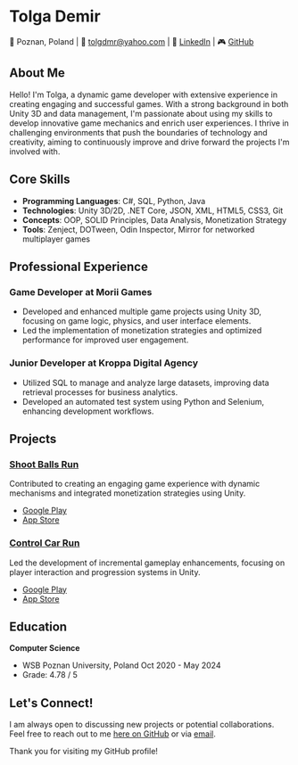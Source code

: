 # Tolga Demir

📍 Poznan, Poland | 📧 [tolgdmr@yahoo.com](mailto:tolgdmr@yahoo.com) | 💼 [LinkedIn](https://www.linkedin.com/in/tolga-demirz1/) | 🎮 [GitHub](https://github.com/tlgdmr)

## About Me

Hello! I'm Tolga, a dynamic game developer with extensive experience in creating engaging and successful games. With a strong background in both Unity 3D and data management, I'm passionate about using my skills to develop innovative game mechanics and enrich user experiences. I thrive in challenging environments that push the boundaries of technology and creativity, aiming to continuously improve and drive forward the projects I'm involved with.

## Core Skills

- **Programming Languages**: C#, SQL, Python, Java
- **Technologies**: Unity 3D/2D, .NET Core, JSON, XML, HTML5, CSS3, Git
- **Concepts**: OOP, SOLID Principles, Data Analysis, Monetization Strategy
- **Tools**: Zenject, DOTween, Odin Inspector, Mirror for networked multiplayer games

## Professional Experience

### Game Developer at Morii Games
- Developed and enhanced multiple game projects using Unity 3D, focusing on game logic, physics, and user interface elements.
- Led the implementation of monetization strategies and optimized performance for improved user engagement.

### Junior Developer at Kroppa Digital Agency
- Utilized SQL to manage and analyze large datasets, improving data retrieval processes for business analytics.
- Developed an automated test system using Python and Selenium, enhancing development workflows.

## Projects

### [Shoot Balls Run](https://play.google.com/store/apps/details?id=com.morii.shootballs&hl=en_US)
Contributed to creating an engaging game experience with dynamic mechanisms and integrated monetization strategies using Unity.
- [Google Play](https://play.google.com/store/apps/details?id=com.morii.shootballs&hl=en_US)
- [App Store](https://apps.apple.com/us/app/shoot-balls-run/id6467386255)

### [Control Car Run](https://play.google.com/store/apps/details?id=com.game.controlcars&hl=en_US)
Led the development of incremental gameplay enhancements, focusing on player interaction and progression systems in Unity.
- [Google Play](https://play.google.com/store/apps/details?id=com.game.controlcars&hl=en_US)
- [App Store](https://apps.apple.com/us/app/control-car-run/id6469337510)

## Education

**Computer Science**
- WSB Poznan University, Poland
Oct 2020 - May 2024
- Grade: 4.78 / 5

## Let's Connect!

I am always open to discussing new projects or potential collaborations. Feel free to reach out to me [here on GitHub](https://github.com/tlgdmr) or via [email](mailto:tolgdmr@yahoo.com).

Thank you for visiting my GitHub profile!

